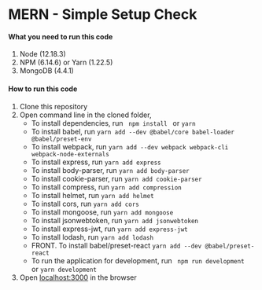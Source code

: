 # MERN - Simple Setup Check

#### What you need to run this code
1. Node (12.18.3)
2. NPM (6.14.6) or Yarn (1.22.5)
3. MongoDB (4.4.1)

####  How to run this code
1. Clone this repository
2. Open command line in the cloned folder, 
   - To install dependencies, run ```  npm install  ``` or ``` yarn ```
   - To install babel, run 
   ```yarn add --dev @babel/core babel-loader @babel/preset-env```
   - To install webpack, run 
   ```yarn add --dev webpack webpack-cli webpack-node-externals```
   - To install express, run ```yarn add express```
   - To install body-parser, run ```yarn add body-parser```
   - To install cookie-parser, run ```yarn add cookie-parser```
   - To install compress, run ```yarn add compression```
   - To install helmet, run ```yarn add helmet```
   - To install cors, run ```yarn add cors```
   - To install mongoose, run ```yarn add mongoose```
   - To install jsonwebtoken, run ```yarn add jsonwebtoken```
   - To install express-jwt, run ```yarn add express-jwt```
   - To install lodash, run ```yarn add lodash```
   - FRONT. To install babel/preset-react ```yarn add --dev @babel/preset-react```
   - To run the application for development, run ```  npm run development  ``` or ``` yarn development ```
4. Open [localhost:3000](http://localhost:3000/) in the browser